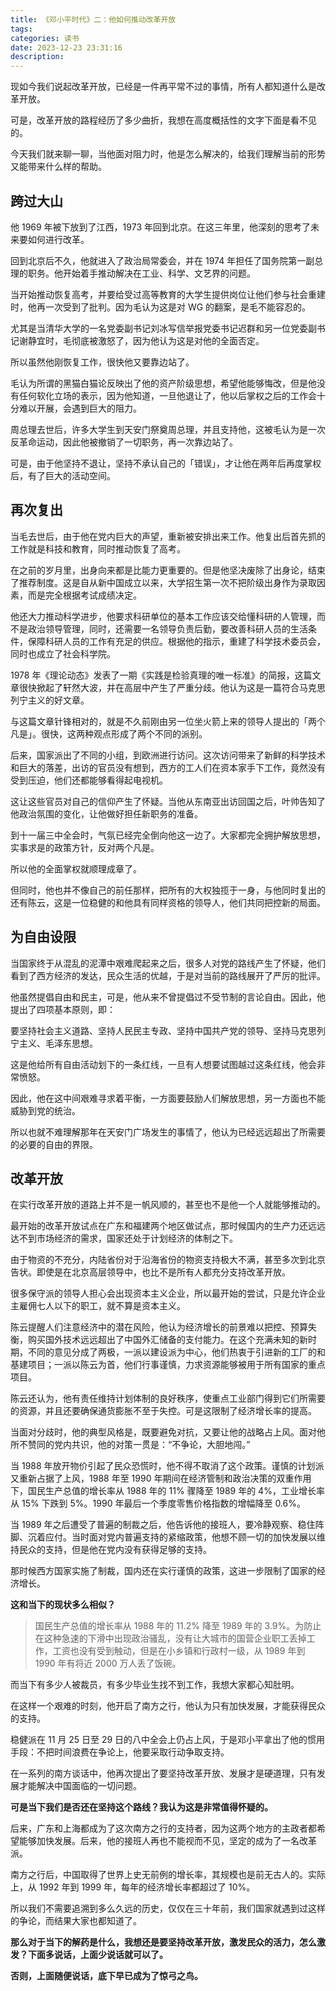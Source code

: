 ```yaml
---
title: 《邓小平时代》二：他如何推动改革开放
tags: 
categories: 读书
date: 2023-12-23 23:31:16
description:
---
```


现如今我们说起改革开放，已经是一件再平常不过的事情，所有人都知道什么是改革开放。

可是，改革开放的路程经历了多少曲折，我想在高度概括性的文字下面是看不见的。

今天我们就来聊一聊，当他面对阻力时，他是怎么解决的，给我们理解当前的形势又能带来什么样的帮助。

## 跨过大山

他 1969 年被下放到了江西，1973 年回到北京。在这三年里，他深刻的思考了未来要如何进行改革。

回到北京后不久，他就进入了政治局常委会，并在 1974 年担任了国务院第一副总理的职务。他开始着手推动解决在工业、科学、文艺界的问题。

当开始推动恢复高考，并要给受过高等教育的大学生提供岗位让他们参与社会重建时，他再一次受到了批判。因为毛认为这是对 WG 的翻案，是毛不能容忍的。

尤其是当清华大学的一名党委副书记刘冰写信举报党委书记迟群和另一位党委副书记谢静宜时，毛彻底被激怒了，因为他认为这是对他的全面否定。

所以虽然他刚恢复工作，很快他又要靠边站了。

毛认为所谓的黑猫白猫论反映出了他的资产阶级思想，希望他能够悔改，但是他没有任何软化立场的表示，因为他知道，一旦他退让了，他以后掌权之后的工作会十分难以开展，会遇到巨大的阻力。

周总理去世后，许多大学生到天安门祭奠周总理，并且支持他，这被毛认为是一次反革命运动，因此他被撤销了一切职务，再一次靠边站了。

可是，由于他坚持不退让，坚持不承认自己的「错误」，才让他在两年后再度掌权后，有了巨大的活动空间。

## 再次复出

当毛去世后，由于他在党内巨大的声望，重新被安排出来工作。他复出后首先抓的工作就是科技和教育，同时推动恢复了高考。

在之前的岁月里，出身向来都是比能力更重要的。但是他坚决废除了出身论，结束了推荐制度。这是自从新中国成立以来，大学招生第一次不把阶级出身作为录取因素，而是完全根据考试成绩决定。

他还大力推动科学进步，他要求科研单位的基本工作应该交给懂科研的人管理，而不是政治领导管理，同时，还需要一名领导负责后勤，要改善科研人员的生活条件，保障科研人员的工作有充足的供应。根据他的指示，重建了科学技术委员会，同时也成立了社会科学院。

1978 年《理论动态》发表了一期《实践是检验真理的唯一标准》的简报，这篇文章很快掀起了轩然大波，并在高层中产生了严重分歧。他认为这是一篇符合马克思列宁主义的好文章。

与这篇文章针锋相对的，就是不久前刚由另一位坐火箭上来的领导人提出的「两个凡是」。很快，这两种观点形成了两个不同的派别。

后来，国家派出了不同的小组，到欧洲进行访问。这次访问带来了新鲜的科学技术和巨大的落差，出访的官员没有想到，西方的工人们在资本家手下工作，竟然没有受到压迫，他们还都能够看得起电视机。

这让这些官员对自己的信仰产生了怀疑。当他从东南亚出访回国之后，叶帅告知了他政治氛围的变化，让他做好担任新职务的准备。

到十一届三中全会时，气氛已经完全倒向他这一边了。大家都完全拥护解放思想，实事求是的政策方针，反对两个凡是。

所以他的全面掌权就顺理成章了。

但同时，他也并不像自己的前任那样，把所有的大权独揽于一身，与他同时复出的还有陈云，这是一位稳健的和他具有同样资格的领导人，他们共同把控新的局面。

## 为自由设限

当国家终于从混乱的泥潭中艰难爬起来之后，很多人对党的路线产生了怀疑，他们看到了西方经济的发达，民众生活的优越，于是对当前的路线展开了严厉的批评。

他虽然提倡自由和民主，可是，他从来不曾提倡过不受节制的言论自由。因此，他提出了四项基本原则，即：

要坚持社会主义道路、坚持人民民主专政、坚持中国共产党的领导、坚持马克思列宁主义、毛泽东思想。

这是他给所有自由活动划下的一条红线，一旦有人想要试图越过这条红线，他会非常愤怒。

因此，他在这中间艰难寻求着平衡，一方面要鼓励人们解放思想，另一方面也不能威胁到党的统治。

所以也就不难理解那年在天安门广场发生的事情了，他认为已经远远超出了所需要的必要的自由的界限。

## 改革开放

在实行改革开放的道路上并不是一帆风顺的，甚至也不是他一个人就能够推动的。

最开始的改革开放试点在广东和福建两个地区做试点，那时候国内的生产力还远远达不到市场经济的需求，国家还处于计划经济的体制之下。

由于物资的不充分，内陆省份对于沿海省份的物资支持极大不满，甚至多次到北京告状。即使是在北京高层领导中，也比不是所有人都充分支持改革开放。

很多保守派的领导人担心会出现资本主义企业，所以最开始的尝试，只是允许企业主雇佣七人以下的职工，就不算是资本主义。

陈云提醒人们注意经济中的潜在风险，他认为经济增长的前景难以把控、预算失衡，购买国外技术远远超出了中国外汇储备的支付能力。在这个充满未知的新时期，不同的意见分成了两极，一派以建设派为中心，他们热衷于引进新的工厂的和基建项目；一派以陈云为首，他们行事谨慎，力求资源能够被用于所有国家的重点项目。

陈云还认为，他有责任维持计划体制的良好秩序，使重点工业部门得到它们所需要的资源，并且还要确保通货膨胀不至于失控。可是这限制了经济增长率的提高。

当面对分歧时，他的典型风格是，既要避免对抗，又要让他的战略占上风。面对他所不赞同的党内共识，他的对策一贯是：“不争论，大胆地闯。”

当 1988 年放开物价引起了民众恐慌时，他不得不取消了这个政策。谨慎的计划派又重新占据了上风，1988 年至 1990 年期间在经济管制和政治决策的双重作用下，国民生产总值的增长率从 1988 年的 11% 骤降至 1989 年的 4%，工业增长率从 15% 下跌到 5%。1990 年最后一个季度零售价格指数的增幅降至 0.6%。

当 1989 年之后遭受了普遍的制裁之后，他告诉他的接班人，要冷静观察、稳住阵脚、沉着应付。当时面对党内普遍支持的紧缩政策，他想不顾一切的加快发展以维持民众的支持，但是他在党内没有获得足够的支持。

那时候西方国家实施了制裁，国内还在实行谨慎的政策，这进一步限制了国家的经济增长。

**这和当下的现状多么相似？**

> 国民生产总值的增长率从 1988 年的 11.2% 降至 1989 年的 3.9%。为防止在这种急速的下滑中出现政治骚乱，没有让大城市的国营企业职工丢掉工作，工资也没有受到触动，但是在小乡镇和行政村一级，从 1989 年到 1990 年有将近 2000 万人丢了饭碗。

而当下有多少人被裁员，有多少毕业生找不到工作，我想大家都心知肚明。

在这样一个艰难的时刻，他开启了南方之行，他认为只有加快发展，才能获得民众的支持。

稳健派在 11 月 25 日至 29 日的八中全会上仍占上风，于是邓小平拿出了他的惯用手段：不把时间浪费在争论上，他要采取行动争取支持。

在一系列的南方谈话中，他再次提出了要坚持改革开放、发展才是硬道理，只有发展才能解决中国面临的一切问题。

**可是当下我们是否还在坚持这个路线？我认为这是非常值得怀疑的。**

后来，广东和上海都成为了这次南方之行的支持者，因为这两个地方的主政者都希望能够加快发展。后来，他的接班人再也不能视而不见，坚定的成为了一名改革派。

南方之行后，中国取得了世界上史无前例的增长率，其规模也是前无古人的。实际上，从 1992 年到 1999 年，每年的经济增长率都超过了 10%。

所以我们不需要追溯到多么久远的历史，仅仅在三十年前，我们国家就遇到过这样的争论，而结果大家也都知道了。

**那么对于当下的解药是什么，我想还是要坚持改革开放，激发民众的活力，怎么激发？下面多说话，上面少说话就可以了。**

**否则，上面随便说话，底下早已成为了惊弓之鸟。**
